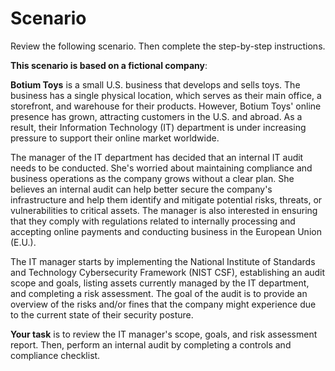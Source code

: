 # Scenario

Review the following scenario. Then complete the step-by-step instructions.

**This scenario is based on a fictional company**:

**Botium Toys** is a small U.S. business that develops and sells toys. The business has a single physical location, which serves as their main office, a storefront, and warehouse for their products. However, Botium Toys' online presence has grown, attracting customers in the U.S. and abroad. As a result, their Information Technology (IT) department is under increasing pressure to support their online market worldwide.

The manager of the IT department has decided that an internal IT audit needs to be conducted. She's worried about maintaining compliance and business operations as the company grows without a clear plan. She believes an internal audit can help better secure the company's infrastructure and help them identify and mitigate potential risks, threats, or vulnerabilities to critical assets. The manager is also interested in ensuring that they comply with regulations related to internally processing and accepting online payments and conducting business in the European Union (E.U.).

The IT manager starts by implementing the National Institute of Standards and Technology Cybersecurity Framework (NIST CSF), establishing an audit scope and goals, listing assets currently managed by the IT department, and completing a risk assessment. The goal of the audit is to provide an overview of the risks and/or fines that the company might experience due to the current state of their security posture.

**Your task** is to review the IT manager's scope, goals, and risk assessment report. Then, perform an internal audit by completing a controls and compliance checklist.
